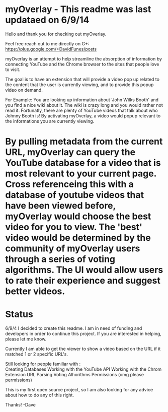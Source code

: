 myOverlay - This readme was last updataed on 6/9/14
=========
Hello and thank you for checking out myOverlay. 

Feel free reach out to me directly on G+: https://plus.google.com/+DavidFunes/posts

myOverlay is an attempt to help streamline the absorption of information by connecting YouTube and the Chrome browser to the sites that people love to visit.

The goal is to have an extension that will provide a video pop up related to the content that the user is currently viewing, and to provide this popup video on demand.

For Example: You are looking up information about 'John Wilks Booth' and you find a nice wiki about it. The wiki is crazy long and you would rather not read it. Fortunatly, there are plenty of YouTube videos that talk about who Johnny Booth is! By activating myOverlay, a video would popup relevant to the informations you are currently viewing.

By pulling metadata from the current URL, myOverlay can query the YouTube database for a video that is most relevant to your current page. Cross referenceing this with a database of youtube videos that have been viewed before, myOverlay would choose the best video for you to view. The 'best' video would be determined by the community of myOverlay users through a series of voting algorithms. The UI would allow users to rate their experience and suggest better videos. 
======

Status
========
6/9/4
  I decided to create this readme. I am in need of funding and developers in order to continue this project. If you are interested in helping, please let me know.
  
  Currently I am able to get the viewer to show a video based on the URL if it matched 1 or 2 specific URL's. 
  
  Still looking for people familiar with :  
    Creating Databases
    Working with the YouTube API
    Working with the Chrom Extension URL 
    Parsing
    Voting Alhorithms
    Permissions (omg please permissions)
    
This is my first open source project, so I am also looking for any advice about how to do any of this right. 

Thanks!
-Dave

